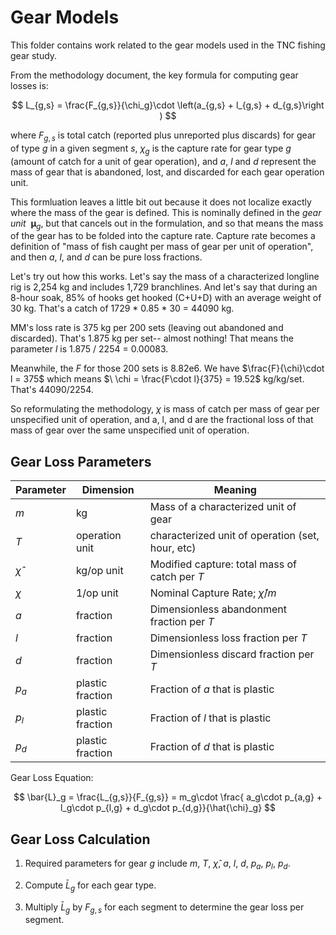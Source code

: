 # Gear Models
This folder contains work related to the gear models used in the TNC fishing gear study.

From the methodology document, the key formula for computing gear losses is:

$$ L_{g,s} = \frac{F_{g,s}}{\chi_g}\cdot \left(a_{g,s} + l_{g,s} + d_{g,s}\right ) $$

where $F_{g,s}$ is total catch (reported plus unreported plus discards) for gear of type *g* in a given segment *s*,
$\chi_g$ is the capture rate for gear type *g* (amount of catch for a unit of gear operation), and *a*, *l* and *d*
represent the mass of gear that is abandoned, lost, and discarded for each gear operation unit.

This formluation leaves a little bit out because it does not localize exactly where the mass of the gear is defined. This
is nominally defined in the *gear unit* $\ \mathbf{\mu}_g$, but that cancels out in the formulation, and so that
means the mass of the gear has to be folded into the capture rate.  Capture rate becomes a definition of "mass of fish caught
per mass of gear per unit of operation", and then *a*, *l*, and *d* can be pure loss fractions.

Let's try out how this works.  Let's say the mass of a characterized longline rig is 2,254 kg and includes 1,729 branchlines.
And let's say that during an 8-hour soak, 85% of hooks get hooked (C+U+D) with an average weight of 30 kg.  That's a catch of
1729 * 0.85 * 30 = 44090 kg.

MM's loss rate is 375 kg per 200 sets (leaving out abandoned and discarded).  That's 1.875 kg per set-- almost nothing!
That means the parameter *l* is 1.875 / 2254 = 0.00083.

Meanwhile, the *F* for those 200 sets is 8.82e6. We have $\frac{F}{\chi}\cdot l = 375$ which means
$\ \chi = \frac{F\cdot l}{375} = 19.52$ kg/kg/set.  That's 44090/2254.

So reformulating the methodology, $\chi$ is mass of catch per mass of gear per unspecified unit of operation, and a, l, and d are the
fractional loss of that mass of gear over the same unspecified unit of operation.

## Gear Loss Parameters

| Parameter | Dimension | Meaning |
|----|----|----|
|*m* | kg | Mass of a characterized unit of gear |
|*T* | operation unit | characterized unit of operation (set, hour, etc) |
|$\hat{\chi}$ | kg/op unit | Modified capture: total mass of catch per *T* |
|$\chi$ | 1/op unit | Nominal Capture Rate; $\hat{\chi}/m$ |
|*a* | fraction | Dimensionless abandonment fraction per *T* |
|*l* | fraction | Dimensionless loss fraction per *T* |
|*d* | fraction | Dimensionless discard fraction per *T* |
|$p_a$ | plastic fraction | Fraction of *a* that is plastic |
|$p_l$ | plastic fraction | Fraction of *l* that is plastic |
|$p_d$ | plastic fraction | Fraction of *d* that is plastic |

Gear Loss Equation:

$$ \bar{L}_g = \frac{L_{g,s}}{F_{g,s}} =
m_g\cdot \frac{ a_g\cdot p_{a,g} + l_g\cdot p_{l,g} + d_g\cdot p_{d,g}}{\hat{\chi}_g} $$

## Gear Loss Calculation

1. Required parameters for gear *g* include *m*, *T*, $\hat{\chi}$, *a*, *l*, *d*, $p_a$, $p_l$,
$p_d$.

2. Compute $\bar{L}_g$ for each gear type.

3. Multiply $\bar{L}_g$ by $F_{g,s}$ for each segment to determine the gear loss per segment.

